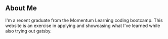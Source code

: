 About Me
-------
I'm a recent graduate from the Momentum Learning coding bootcamp. This website is an exercise in applying and showcasing what I've learned while also trying out gatsby.


